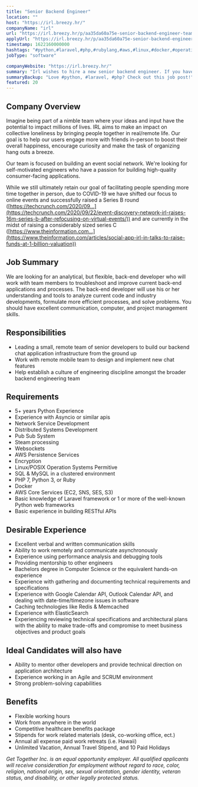 ```yaml
---
title: "Senior Backend Engineer"
location: ""
host: "https://irl.breezy.hr/"
companyName: "irl"
url: "https://irl.breezy.hr/p/aa35da60a75e-senior-backend-engineer-team-lead"
applyUrl: "https://irl.breezy.hr/p/aa35da60a75e-senior-backend-engineer-team-lead/apply"
timestamp: 1622160000000
hashtags: "#python,#laravel,#php,#rubylang,#aws,#linux,#docker,#operations,#management,#ui/ux"
jobType: "software"

companyWebsite: "https://irl.breezy.hr/"
summary: "Irl wishes to hire a new senior backend engineer. If you have experience with Asyncio or similar apis, consider applying."
summaryBackup: "Love #python, #laravel, #php? Check out this job post!"
featured: 20
---
```


## Company Overview

Imagine being part of a nimble team where your ideas and input have the potential to impact millions of lives. IRL aims to make an impact on collective loneliness by bringing people together in real/remote life. Our goal is to help our users engage more with friends in-person to boost their overall happiness, encourage curiosity and make the task of organizing hang outs a breeze.

Our team is focused on building an event social network. We're looking for self-motivated engineers who have a passion for building high-quality consumer-facing applications.

While we still ultimately retain our goal of facilitating people spending more time together in person, due to COVID-19 we have shifted our focus to online events and successfully raised a Series B round ([https://techcrunch.com/2020/09...](https://techcrunch.com/2020/09/22/event-discovery-network-irl-raises-16m-series-b-after-refocusing-on-virtual-events/)) and are currently in the midst of raising a considerably sized series C ([https://www.theinformation.com...](https://www.theinformation.com/articles/social-app-irl-in-talks-to-raise-funds-at-1-billion-valuation))

## Job Summary

We are looking for an analytical, but flexible, back-end developer who will work with team members to troubleshoot and improve current back-end applications and processes. The back-end developer will use his or her understanding and tools to analyze current code and industry developments, formulate more efficient processes, and solve problems. You should have excellent communication, computer, and project management skills.

## Responsibilities

*   Leading a small, remote team of senior developers to build our backend chat application infrastructure from the ground up
*   Work with remote mobile team to design and implement new chat features
*   Help establish a culture of engineering discipline amongst the broader backend engineering team

## Requirements

*   5+ years Python Experience
*   Experience with Asyncio or similar apis
*   Network Service Development
*   Distributed Systems Development
*   Pub Sub System
*   Steam processing
*   Websockets
*   AWS Persistence Services
*   Encryption
*   Linux/POSIX Operation Systems Permitive
*   SQL & MySQL in a clustered environment
*   PHP 7, Python 3, or Ruby
*   Docker
*   AWS Core Services (EC2, SNS, SES, S3)
*   Basic knowledge of Laravel framework or 1 or more of the well-known Python web frameworks
*   Basic experience in building RESTful APIs

## Desirable Experience

*   Excellent verbal and written communication skills
*   Ability to work remotely and communicate asynchronously
*   Experience using performance analysis and debugging tools
*   Providing mentorship to other engineers
*   Bachelors degree in Computer Science or the equivalent hands-on experience
*   Experience with gathering and documenting technical requirements and specifications
*   Experience with Google Calendar API, Outlook Calendar API, and dealing with date-time/timezone issues in software
*   Caching technologies like Redis & Memcached
*   Experience with ElasticSearch
*   Experiencing reviewing technical specifications and architectural plans with the ability to make trade-offs and compromise to meet business objectives and product goals

## Ideal Candidates will also have

*   Ability to mentor other developers and provide technical direction on application architecture
*   Experience working in an Agile and SCRUM environment
*   Strong problem-solving capabilities

## Benefits

*   Flexible working hours
*   Work from anywhere in the world
*   Competitive healthcare benefits package
*   Stipends for work related materials (desk, co-working office, ect.)
*   Annual all expense paid work retreats (i.e. Hawaii)
*   Unlimited Vacation, Annual Travel Stipend, and 10 Paid Holidays

_Get Together Inc. is an equal opportunity employer. All qualified applicants will receive consideration for employment without regard to race, color, religion, national origin, sex, sexual orientation, gender identity, veteran status, and disability, or other legally protected status._
